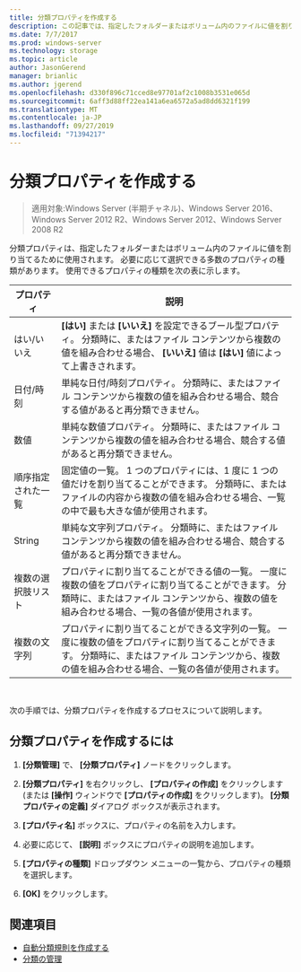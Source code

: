 ```yaml
---
title: 分類プロパティを作成する
description: この記事では、指定したフォルダーまたはボリューム内のファイルに値を割り当てるために使用される分類プロパティについて説明します。
ms.date: 7/7/2017
ms.prod: windows-server
ms.technology: storage
ms.topic: article
author: JasonGerend
manager: brianlic
ms.author: jgerend
ms.openlocfilehash: d330f896c71cced8e97701af2c1008b3531e065d
ms.sourcegitcommit: 6aff3d88ff22ea141a6ea6572a5ad8dd6321f199
ms.translationtype: MT
ms.contentlocale: ja-JP
ms.lasthandoff: 09/27/2019
ms.locfileid: "71394217"
---
```

# <a name="create-a-classification-property"></a>分類プロパティを作成する

> 適用対象:Windows Server (半期チャネル)、Windows Server 2016、Windows Server 2012 R2、Windows Server 2012、Windows Server 2008 R2

分類プロパティは、指定したフォルダーまたはボリューム内のファイルに値を割り当てるために使用されます。 必要に応じて選択できる多数のプロパティの種類があります。 使用できるプロパティの種類を次の表に示します。

|プロパティ | 説明 |
| --- | --- |
| はい/いいえ | **[はい]** または **[いいえ]** を設定できるブール型プロパティ。 分類時に、またはファイル コンテンツから複数の値を組み合わせる場合、 **[いいえ]** 値は **[はい]** 値によって上書きされます。 |
| 日付/時刻 | 単純な日付/時刻プロパティ。 分類時に、またはファイル コンテンツから複数の値を組み合わせる場合、競合する値があると再分類できません。 |
| 数値 | 単純な数値プロパティ。 分類時に、またはファイル コンテンツから複数の値を組み合わせる場合、競合する値があると再分類できません。 |
| 順序指定された一覧 | 固定値の一覧。 1 つのプロパティには、1 度に 1 つの値だけを割り当てることができます。 分類時に、またはファイルの内容から複数の値を組み合わせる場合、一覧の中で最も大きな値が使用されます。 |
| String | 単純な文字列プロパティ。 分類時に、またはファイル コンテンツから複数の値を組み合わせる場合、競合する値があると再分類できません。 |
| 複数の選択肢リスト | プロパティに割り当てることができる値の一覧。 一度に複数の値をプロパティに割り当てることができます。 分類時に、またはファイル コンテンツから、複数の値を組み合わせる場合、一覧の各値が使用されます。 |
| 複数の文字列 | プロパティに割り当てることができる文字列の一覧。 一度に複数の値をプロパティに割り当てることができます。 分類時に、またはファイル コンテンツから、複数の値を組み合わせる場合、一覧の各値が使用されます。 |

<br />

次の手順では、分類プロパティを作成するプロセスについて説明します。

## <a name="to-create-a-classification-property"></a>分類プロパティを作成するには

1.  **[分類管理]** で、 **[分類プロパティ]** ノードをクリックします。

2.  **[分類プロパティ]** を右クリックし、 **[プロパティの作成]** をクリックします (または **[操作]** ウィンドウで **[プロパティの作成]** をクリックします)。 **[分類プロパティの定義]** ダイアログ ボックスが表示されます。

3.  **[プロパティ名]** ボックスに、プロパティの名前を入力します。

4.  必要に応じて、 **[説明]** ボックスにプロパティの説明を追加します。

5.  **[プロパティの種類]** ドロップダウン メニューの一覧から、プロパティの種類を選択します。

6.  **[OK]** をクリックします。

## <a name="see-also"></a>関連項目

-   [自動分類規則を作成する](create-automatic-classification-rule.md)
-   [分類の管理](classification-management.md)